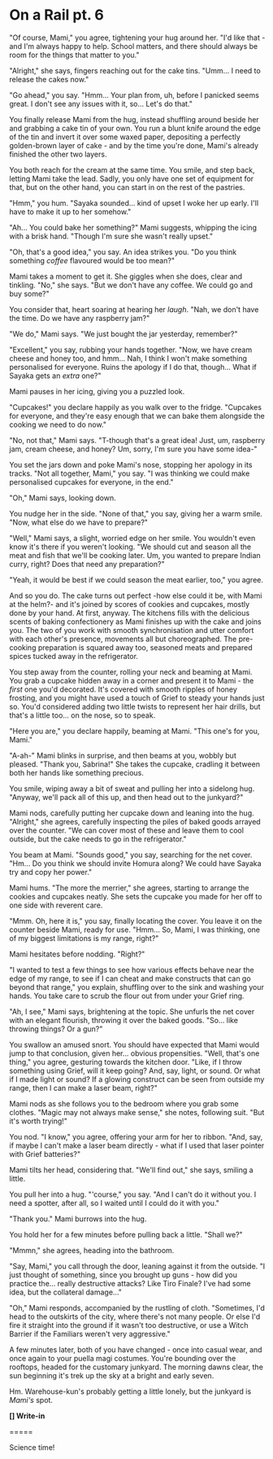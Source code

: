 # On a Rail pt. 6

"Of course, Mami," you agree, tightening your hug around her. "I'd like that - and I'm always happy to help. School matters, and there should always be room for the things that matter to you."

"Alright," she says, fingers reaching out for the cake tins. "Umm... I need to release the cakes now."

"Go ahead," you say. "Hmm... Your plan from, uh, before I panicked seems great. I don't see any issues with it, so... Let's do that."

You finally release Mami from the hug, instead shuffling around beside her and grabbing a cake tin of your own. You run a blunt knife around the edge of the tin and invert it over some waxed paper, depositing a perfectly golden-brown layer of cake - and by the time you're done, Mami's already finished the other two layers.

You both reach for the cream at the same time. You smile, and step back, letting Mami take the lead. Sadly, you only have one set of equipment for that, but on the other hand, you can start in on the rest of the pastries.

"Hmm," you hum. "Sayaka sounded... kind of upset I woke her up early. I'll have to make it up to her somehow."

"Ah... You could bake her something?" Mami suggests, whipping the icing with a brisk hand. "Though I'm sure she wasn't really upset."

"Oh, that's a good idea," you say. An idea strikes you. "Do you think something *coffee* flavoured would be too mean?"

Mami takes a moment to get it. She giggles when she does, clear and tinkling. "No," she says. "But we don't have any coffee. We could go and buy some?"

You consider that, heart soaring at hearing her *laugh*. "Nah, we don't have the time. Do we have any raspberry jam?"

"We do," Mami says. "We just bought the jar yesterday, remember?"

"Excellent," you say, rubbing your hands together. "Now, we have cream cheese and honey too, and hmm... Nah, I think I won't make something personalised for everyone. Ruins the apology if I do that, though... What if Sayaka gets an *extra* one?"

Mami pauses in her icing, giving you a puzzled look.

"Cupcakes!" you declare happily as you walk over to the fridge. "Cupcakes for everyone, and they're easy enough that we can bake them alongside the cooking we need to do now."

"No, not that," Mami says. "T-though that's a great idea! Just, um, raspberry jam, cream cheese, and honey? Um, sorry, I'm sure you have some idea-"

You set the jars down and poke Mami's nose, stopping her apology in its tracks. "Not all together, Mami," you say. "I was thinking we could make personalised cupcakes for everyone, in the end."

"Oh," Mami says, looking down.

You nudge her in the side. "None of that," you say, giving her a warm smile. "Now, what else do we have to prepare?"

"Well," Mami says, a slight, worried edge on her smile. You wouldn't even know it's there if you weren't looking. "We should cut and season all the meat and fish that we'll be cooking later. Um, you wanted to prepare Indian curry, right? Does that need any preparation?"

"Yeah, it would be best if we could season the meat earlier, too," you agree.

And so you do. The cake turns out perfect -how else could it be, with Mami at the helm?- and it's joined by scores of cookies and cupcakes, mostly done by your hand. At first, anyway. The kitchens fills with the delicious scents of baking confectionery as Mami finishes up with the cake and joins you. The two of you work with smooth synchronisation and utter comfort with each other's presence, movements all but choreographed. The pre-cooking preparation is squared away too, seasoned meats and prepared spices tucked away in the refrigerator.

You step away from the counter, rolling your neck and beaming at Mami. You grab a cupcake hidden away in a corner and present it to Mami - the *first* one you'd decorated. It's covered with smooth ripples of honey frosting, and you might have used a touch of Grief to steady your hands just so. You'd considered adding two little twists to represent her hair drills, but that's a little too... on the nose, so to speak.

"Here you are," you declare happily, beaming at Mami. "This one's for you, Mami."

"A-ah-" Mami blinks in surprise, and then beams at you, wobbly but pleased. "Thank you, Sabrina!" She takes the cupcake, cradling it between both her hands like something precious.

You smile, wiping away a bit of sweat and pulling her into a sidelong hug. "Anyway, we'll pack all of this up, and then head out to the junkyard?"

Mami nods, carefully putting her cupcake down and leaning into the hug. "Alright," she agrees, carefully inspecting the piles of baked goods arrayed over the counter. "We can cover most of these and leave them to cool outside, but the cake needs to go in the refrigerator."

You beam at Mami. "Sounds good," you say, searching for the net cover. "Hm... Do you think we should invite Homura along? We could have Sayaka try and copy her power."

Mami hums. "The more the merrier," she agrees, starting to arrange the cookies and cupcakes neatly. She sets the cupcake you made for her off to one side with reverent care.

"Mmm. Oh, here it is," you say, finally locating the cover. You leave it on the counter beside Mami, ready for use. "Hmm... So, Mami, I was thinking, one of my biggest limitations is my range, right?"

Mami hesitates before nodding. "Right?"

"I wanted to test a few things to see how various effects behave near the edge of my range, to see if I can cheat and make constructs that can go beyond that range," you explain, shuffling over to the sink and washing your hands. You take care to scrub the flour out from under your Grief ring.

"Ah, I see," Mami says, brightening at the topic. She unfurls the net cover with an elegant flourish, throwing it over the baked goods. "So... like throwing things? Or a gun?"

You swallow an amused snort. You should have expected that Mami would jump to that conclusion, given her... obvious propensities. "Well, that's one thing," you agree, gesturing towards the kitchen door. "Like, if I throw something using Grief, will it keep going? And, say, light, or sound. Or what if I made light or sound? If a glowing construct can be seen from outside my range, then I can make a laser beam, right?"

Mami nods as she follows you to the bedroom where you grab some clothes. "Magic may not always make sense," she notes, following suit. "But it's worth trying!"

You nod. "I know," you agree, offering your arm for her to ribbon. "And, say, if maybe I can't make a laser beam directly - what if I used that laser pointer with Grief batteries?"

Mami tilts her head, considering that. "We'll find out," she says, smiling a little.

You pull her into a hug. "'course," you say. "And I can't do it without you. I need a spotter, after all, so I waited until I could do it with you."

"Thank you." Mami burrows into the hug.

You hold her for a few minutes before pulling back a little. "Shall we?"

"Mmmn," she agrees, heading into the bathroom.

"Say, Mami," you call through the door, leaning against it from the outside. "I just thought of something, since you brought up guns - how did you practice the... really destructive attacks? Like Tiro Finale? I've had some idea, but the collateral damage..."

"Oh," Mami responds, accompanied by the rustling of cloth. "Sometimes, I'd head to the outskirts of the city, where there's not many people. Or else I'd fire it straight into the ground if it wasn't too destructive, or use a Witch Barrier if the Familiars weren't very aggressive."

A few minutes later, both of you have changed - once into casual wear, and once again to your puella magi costumes. You're bounding over the rooftops, headed for the customary junkyard. The morning dawns clear, the sun beginning it's trek up the sky at a bright and early seven.

Hm. Warehouse-kun's probably getting a little lonely, but the junkyard is *Mami's* spot.

**\[] Write-in**

\=====​

Science time!
